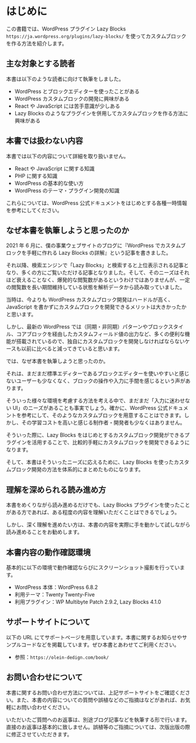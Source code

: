 # はじめに

この書籍では、WordPress プラグイン Lazy Blocks `https://ja.wordpress.org/plugins/lazy-blocks/` を使ってカスタムブロックを作る方法を紹介します。

## 主な対象とする読者

本書は以下のような読者に向けて執筆をしました。

- WordPress とブロックエディターを使ったことがある
- WordPress カスタムブロックの開発に興味がある
- React や JavaScript には苦手意識が少しある
- Lazy Blocks のようなプラグインを併用してカスタムブロックを作る方法に興味がある

## 本書では扱わない内容

本書では以下の内容について詳細を取り扱いません。

- React や JavaScript に関する知識
- PHP に関する知識
- WordPress の基本的な使い方
- WordPress のテーマ・プラグイン開発の知識

これらについては、WordPress 公式ドキュメントをはじめとする各種一時情報を参考にしてください。

## なぜ本書を執筆しようと思ったのか

2021 年 6 月に、僕の事業ウェブサイトのブログに『WordPress でカスタムブロックを手軽に作れる Lazy Blocks の詳解』という記事を書きました。

それ以降、検索エンジンで「Lazy Blocks」と検索すると上位表示される記事となり、多くの方にご覧いただける記事となりました。そして、そのニーズはそれほど衰えることなく、爆発的な閲覧数があるというわけではありませんが、一定の閲覧数を長い期間維持している状態を解析データから読み取っていました。

当時は、今よりも WordPress カスタムブロック開発はハードルが高く、JavaScript を書かずにカスタムブロックを開発できるメリットは大きかったかと思います。

しかし、最新の WordPress では（同期・非同期）パターンやブロックスタイル、コアブロックを経由したカスタムフィールド値の出力など、多くの便利な機能が搭載されているので、独自にカスタムブロックを開発しなければならないケースも以前に比べると減ってきていると思います。

では、なぜ本書を執筆しようと思ったのか。

それは、まだまだ標準エディターであるブロックエディターを使いやすいと感じないユーザーも少なくなく、ブロックの操作や入力に手間を感じるという声があります。

そういった様々な環境を考慮する方法を考える中で、まだまだ「入力に迷わせない UI」のニーズがあることも事実でしょう。確かに、WordPress 公式ドキュメントを参考にして、そのようなカスタムブロックを用意することはできます。しかし、その学習コストを高いと感じる制作者・開発者も少なくはありません。

そういった際に、Lazy Blocks をはじめとするカスタムブロック開発ができるプラグインを活用することで、比較的手軽にカスタムブロックを開発できるようになります。

そして、本書はそういったニーズに応えるために、Lazy Blocks を使ったカスタムブロック開発の方法を体系的にまとめたものになります。

## 理解を深められる読み進め方

本書をめくりながら読み進めるだけでも、Lazy Blocks プラグインを使ったことがある方であれば、ある程度の内容を理解いただくことはできるでしょう。

しかし、深く理解を進めたい方は、本書の内容を実際に手を動かして試しながら読み進めることをお勧めします。

## 本書内容の動作確認環境

基本的に以下の環境で動作確認ならびにスクリーンショット撮影を行っています。

- WordPress 本体：WordPress 6.8.2
- 利用テーマ：Twenty Twenty-Five
- 利用プラグイン：WP Multibyte Patch 2.9.2, Lazy Blocks 4.1.0

## サポートサイトについて

以下の URL にてサポートページを用意しています。本書に関するお知らせやサンプルコードなどを掲載しています。ぜひ本書とあわせてご利用ください。

- 参照：`https://olein-dedign.com/book/`

## お問い合わせについて

本書に関するお問い合わせ方法については、上記サポートサイトをご確認ください。また、本書の内容についての質問や誤植などのご指摘はなどがあれば、お気軽にお問い合わせください。

いただいたご質問へのお返事は、別途ブログ記事などを執筆する形で行います。直接のお返事は基本的に致しません。誤植等のご指摘については、次版出版の際に修正させていただきます。
